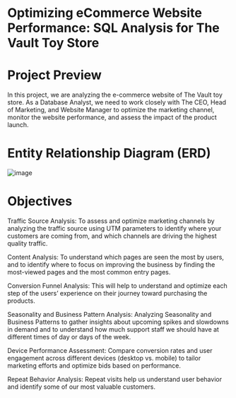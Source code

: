 # Optimizing eCommerce Website Performance: SQL Analysis for The Vault Toy Store

# Project Preview
In this project, we are analyzing the e-commerce website of The Vault toy store. As a Database Analyst, we need to work closely with
The CEO, Head of Marketing, and Website Manager to optimize the marketing channel, monitor the website performance, and assess the impact of the product launch.

# Entity Relationship Diagram (ERD)
![image](https://github.com/user-attachments/assets/ed99d05c-8a33-49fb-8c6d-7efbe1159331)

# Objectives
Traffic Source Analysis: To assess and optimize marketing channels by analyzing the traffic source using UTM parameters to identify where your customers are
coming from, and which channels are driving the highest quality traffic.

Content Analysis: To understand which pages are seen the most by users, and to identify where to focus on improving the business by finding the most-viewed
pages and the most common entry pages.

Conversion Funnel Analysis: This will help to understand and optimize each step of the users’ experience on their journey toward purchasing the products.

Seasonality and Business Pattern Analysis: Analyzing Seasonality and Business Patterns to gather insights about upcoming spikes and slowdowns in demand
and to understand how much support staff we should have at different times of day or days of the week.

Device Performance Assessment: Compare conversion rates and user engagement across different devices (desktop vs. mobile) to tailor marketing efforts 
and optimize bids based on performance.

Repeat Behavior Analysis: Repeat visits help us understand user behavior and identify some of our most valuable customers.
